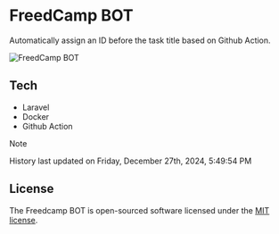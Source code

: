# FreedCamp BOT

Automatically assign an ID before the task title based on Github Action.

![FreedCamp BOT](https://repository-images.githubusercontent.com/737932867/7d34798b-2680-471c-b089-a78a718d3d6a)

## Tech

- Laravel
- Docker
- Github Action

> [!NOTE]  
> History last updated on Friday, December 27th, 2024, 5:49:54 PM

## License

The Freedcamp BOT is open-sourced software licensed under the [MIT license](https://opensource.org/licenses/MIT).
